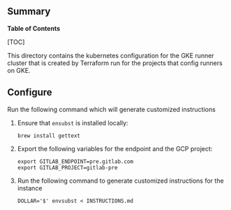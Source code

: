 ## Summary

**Table of Contents**

[TOC]

This directory contains the kubernetes configuration for the GKE runner cluster
that is created by Terraform run for the projects that config runners on GKE.

## Configure

Run the following command which will generate customized instructions

1. Ensure that `ensubst` is installed locally:

    ```
    brew install gettext
    ```

2. Export the following variables for the endpoint and the GCP project:

    ```
    export GITLAB_ENDPOINT=pre.gitlab.com
    export GITLAB_PROJECT=gitlab-pre
    ```

3. Run the following command to generate customized instructions for the
   instance

    ```
    DOLLAR='$' envsubst < INSTRUCTIONS.md
    ```
